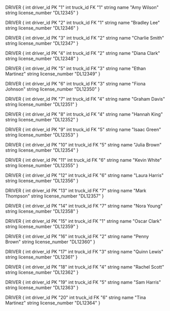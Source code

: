 DRIVER { 
    int driver_id PK "1" 
    int truck_id FK "1" 
    string name "Amy Wilson" 
    string license_number "DL12345" 
}

DRIVER { 
    int driver_id PK "2" 
    int truck_id FK "1" 
    string name "Bradley Lee" 
    string license_number "DL12346" 
}

DRIVER { 
    int driver_id PK "3" 
    int truck_id FK "2" 
    string name "Charlie Smith" 
    string license_number "DL12347" 
}

DRIVER { 
    int driver_id PK "4" 
    int truck_id FK "2" 
    string name "Diana Clark" 
    string license_number "DL12348" 
}

DRIVER { 
    int driver_id PK "5" 
    int truck_id FK "3" 
    string name "Ethan Martinez" 
    string license_number "DL12349" 
}

DRIVER { 
    int driver_id PK "6" 
    int truck_id FK "3" 
    string name "Fiona Johnson" 
    string license_number "DL12350" 
}

DRIVER { 
    int driver_id PK "7" 
    int truck_id FK "4" 
    string name "Graham Davis" 
    string license_number "DL12351" 
}

DRIVER { 
    int driver_id PK "8" 
    int truck_id FK "4" 
    string name "Hannah King" 
    string license_number "DL12352" 
}

DRIVER { 
    int driver_id PK "9" 
    int truck_id FK "5" 
    string name "Isaac Green" 
    string license_number "DL12353" 
}

DRIVER { 
    int driver_id PK "10" 
    int truck_id FK "5" 
    string name "Julia Brown" 
    string license_number "DL12354" 
}

DRIVER { 
    int driver_id PK "11" 
    int truck_id FK "6" 
    string name "Kevin White" 
    string license_number "DL12355" 
}

DRIVER { 
    int driver_id PK "12" 
    int truck_id FK "6" 
    string name "Laura Harris" 
    string license_number "DL12356" 
}

DRIVER { 
    int driver_id PK "13" 
    int truck_id FK "7" 
    string name "Mark Thompson" 
    string license_number "DL12357" 
}

DRIVER { 
    int driver_id PK "14" 
    int truck_id FK "7" 
    string name "Nora Young" 
    string license_number "DL12358" 
}

DRIVER { 
    int driver_id PK "15" 
    int truck_id FK "1" 
    string name "Oscar Clark" 
    string license_number "DL12359" 
}

DRIVER { 
    int driver_id PK "16" 
    int truck_id FK "2" 
    string name "Penny Brown" 
    string license_number "DL12360" 
}

DRIVER { 
    int driver_id PK "17" 
    int truck_id FK "3" 
    string name "Quinn Lewis" 
    string license_number "DL12361" 
}

DRIVER { 
    int driver_id PK "18" 
    int truck_id FK "4" 
    string name "Rachel Scott" 
    string license_number "DL12362" 
}

DRIVER { 
    int driver_id PK "19" 
    int truck_id FK "5" 
    string name "Sam Harris" 
    string license_number "DL12363" 
}

DRIVER { 
    int driver_id PK "20" 
    int truck_id FK "6" 
    string name "Tina Martinez" 
    string license_number "DL12364" 
}
